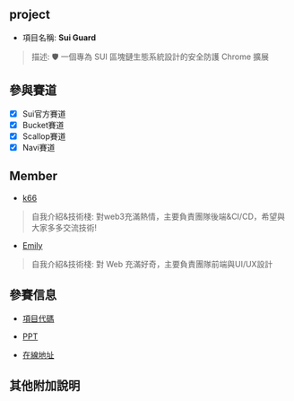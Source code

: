 ## project
- 項目名稱: **Sui Guard**
> 描述: 🛡️ 一個專為 SUI 區塊鏈生態系統設計的安全防護 Chrome 擴展


## 參與賽道
- [x] Sui官方賽道
- [x] Bucket賽道
- [x] Scallop賽道
- [x] Navi賽道

## Member
- [k66](https://github.com/k66inthesky/)
> 自我介紹&技術棧: 對web3充滿熱情，主要負責團隊後端&CI/CD，希望與大家多多交流技術!
- [Emily](https://github.com/lienweb)
> 自我介紹&技術棧: 對 Web 充滿好奇，主要負責團隊前端與UI/UX設計

## 參賽信息
- [項目代碼](https://github.com/k66inthesky/suiguard)


- [PPT](https://github.com/k66inthesky/suiguard/blob/main/docs/SuiGuard%20-%20Blockchain%20Security%20Solution%20PitchBlue%20And%20White%20Modern%20Illustrative%20Data%20Privacy%20and%20Protection%20Presentation.pdf)
- [在線地址](https://github.com/k66inthesky/suiguard/)

## 其他附加說明


